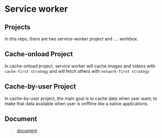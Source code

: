 # Service worker


## Projects
In this repo, there are two service-worker project and .... workbox. 

## Cache-onload Project
In cache-onload project, service worker will cache images and videos with `cache-first strategy` and will fetch others with `network-first strategy`


## Cache-by-user Project
In cache-by-user project, the main goal is to cache data when user want, to make that data available when user is onffline like a native applications.



## Document
> [document](https://developer.chrome.com/docs/workbox/remove-buggy-service-workers/)

